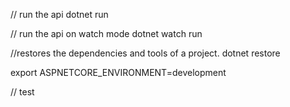// run the api
dotnet run

// run the api on watch mode
dotnet watch run

//restores the dependencies and tools of a project.
dotnet restore

export ASPNETCORE_ENVIRONMENT=development 

// test